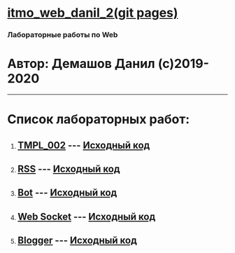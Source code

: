# [itmo_web_danil_2(git pages)](https://thebang.github.io/itmo_web_danil_2)
### Лабораторные работы по Web
# Автор: Демашов Данил (с)2019-2020
---
# Список лабораторных работ:
1. ## [TMPL_002](https://kodaktor.ru/g/tmpl_002) --- [Исходный код](tmpl_002)
2. ## [RSS](https://kodaktor.ru/rss_task) --- [Исходный код](rss_task)
3. ## [Bot](https://kodaktor.ru/g/bots) --- [Исходный код](telegram-bot)
3. ## [Web Socket](https://kodaktor.ru/g/websockets_lab) --- [Исходный код](sockchat)
4. ## [Blogger](https://kodaktor.ru/blogger_task) --- [Исходный код](blogger_task)
